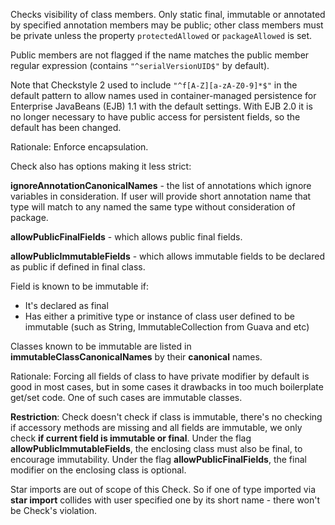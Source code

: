 Checks visibility of class members. Only static final, immutable or
annotated by specified annotation members may be public; other class
members must be private unless the property `protectedAllowed` or
`packageAllowed` is set.

Public members are not flagged if the name matches the public member
regular expression (contains `"^serialVersionUID$"` by default).

Note that Checkstyle 2 used to include `"^f[A-Z][a-zA-Z0-9]*$"` in the
default pattern to allow names used in container-managed persistence for
Enterprise JavaBeans (EJB) 1.1 with the default settings. With EJB 2.0
it is no longer necessary to have public access for persistent fields,
so the default has been changed.

Rationale: Enforce encapsulation.

Check also has options making it less strict:

**ignoreAnnotationCanonicalNames** - the list of annotations which
ignore variables in consideration. If user will provide short annotation
name that type will match to any named the same type without
consideration of package.

**allowPublicFinalFields** - which allows public final fields.

**allowPublicImmutableFields** - which allows immutable fields to be
declared as public if defined in final class.

Field is known to be immutable if:

  - It's declared as final
  - Has either a primitive type or instance of class user defined to be
    immutable (such as String, ImmutableCollection from Guava and etc)

Classes known to be immutable are listed in
**immutableClassCanonicalNames** by their **canonical** names.

Rationale: Forcing all fields of class to have private modifier by
default is good in most cases, but in some cases it drawbacks in too
much boilerplate get/set code. One of such cases are immutable classes.

**Restriction**: Check doesn't check if class is immutable, there's no
checking if accessory methods are missing and all fields are immutable,
we only check **if current field is immutable or final**. Under the flag
**allowPublicImmutableFields**, the enclosing class must also be final,
to encourage immutability. Under the flag **allowPublicFinalFields**,
the final modifier on the enclosing class is optional.

Star imports are out of scope of this Check. So if one of type imported
via **star import** collides with user specified one by its short name -
there won't be Check's violation.
